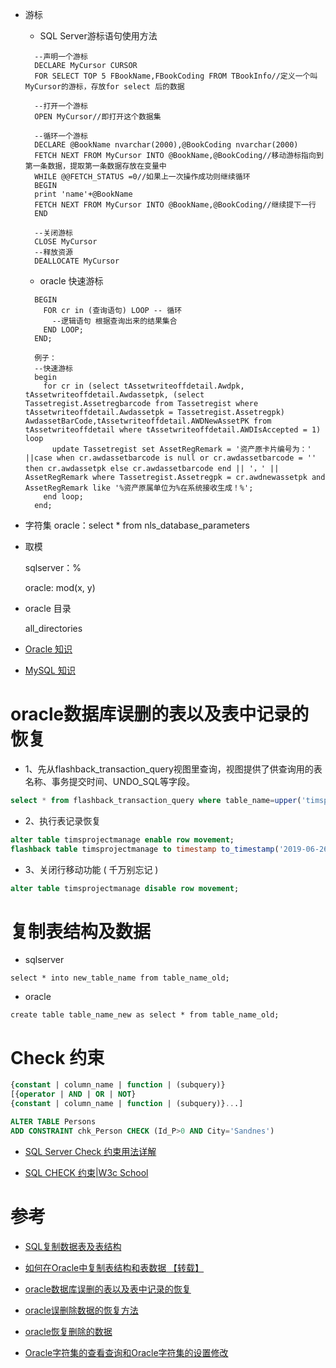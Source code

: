 * 游标
  - SQL Server游标语句使用方法
  ```
    --声明一个游标 
    DECLARE MyCursor CURSOR 
    FOR SELECT TOP 5 FBookName,FBookCoding FROM TBookInfo//定义一个叫MyCursor的游标，存放for select 后的数据 

    --打开一个游标 
    OPEN MyCursor//即打开这个数据集 

    --循环一个游标 
    DECLARE @BookName nvarchar(2000),@BookCoding nvarchar(2000) 
    FETCH NEXT FROM MyCursor INTO @BookName,@BookCoding//移动游标指向到第一条数据，提取第一条数据存放在变量中 
    WHILE @@FETCH_STATUS =0//如果上一次操作成功则继续循环 
    BEGIN 
    print 'name'+@BookName 
    FETCH NEXT FROM MyCursor INTO @BookName,@BookCoding//继续提下一行 
    END 

    --关闭游标 
    CLOSE MyCursor 
    --释放资源 
    DEALLOCATE MyCursor 
  ```

  - oracle 快速游标
  ```
    BEGIN 
      FOR cr in (查询语句) LOOP -- 循环
        --逻辑语句 根据查询出来的结果集合
      END LOOP;
    END;
    
    例子：
    --快速游标
    begin 
      for cr in (select tAssetwriteoffdetail.Awdpk, tAssetwriteoffdetail.Awdassetpk, (select Tassetregist.Assetregbarcode from Tassetregist where tAssetwriteoffdetail.Awdassetpk = Tassetregist.Assetregpk) AwdassetBarCode,tAssetwriteoffdetail.AWDNewAssetPK from tAssetwriteoffdetail where tAssetwriteoffdetail.AWDIsAccepted = 1) loop
        update Tassetregist set AssetRegRemark = '资产原卡片编号为：' ||case when cr.awdassetbarcode is null or cr.awdassetbarcode = '' then cr.awdassetpk else cr.awdassetbarcode end || '，' || AssetRegRemark where Tassetregist.Assetregpk = cr.awdnewassetpk and AssetRegRemark like '%资产原属单位为%在系统接收生成！%';
      end loop;
    end; 
  ```
  
* 字符集
  oracle：select * from nls_database_parameters

* 取模

  sqlserver：%
  
  oracle: mod(x, y)

* oracle 目录

  all_directories
  
* [Oracle 知识](https://github.com/WenzelLin/knowledge-base/blob/master/SQL/Oracle/README.md)

* [MySQL 知识](https://github.com/WenzelLin/knowledge-base/blob/master/SQL/MySQL/README.md)

# oracle数据库误删的表以及表中记录的恢复

* 1、先从flashback_transaction_query视图里查询，视图提供了供查询用的表名称、事务提交时间、UNDO_SQL等字段。
```sql
select * from flashback_transaction_query where table_name=upper('timsprojectmanage');
```
* 2、执行表记录恢复
```sql
alter table timsprojectmanage enable row movement;
flashback table timsprojectmanage to timestamp to_timestamp('2019-06-26 16:47:30','yyyy-mm-dd hh24:mi:ss');
```
* 3、关闭行移动功能 ( 千万别忘记 )
```sql
alter table timsprojectmanage disable row movement;
```

# 复制表结构及数据

* sqlserver
```
select * into new_table_name from table_name_old;
```

* oracle
```
create table table_name_new as select * from table_name_old;
```

# Check 约束
  ```sql
  {constant | column_name | function | (subquery)}
  [{operator | AND | OR | NOT}
  {constant | column_name | function | (subquery)}...]
   ```
  ```sql
  ALTER TABLE Persons
  ADD CONSTRAINT chk_Person CHECK (Id_P>0 AND City='Sandnes')
  ```
  * [SQL Server Check 约束用法详解](https://blog.csdn.net/amandalm/article/details/44218841)

  * [SQL CHECK 约束|W3c School](http://www.w3school.com.cn/sql/sql_check.asp)


# 参考

* [SQL复制数据表及表结构](https://www.cnblogs.com/wuhenke/archive/2010/07/28/1786954.html)

* [如何在Oracle中复制表结构和表数据 【转载】](https://www.cnblogs.com/haibin168/archive/2011/02/26/1966053.html)

* [oracle数据库误删的表以及表中记录的恢复](https://blog.csdn.net/jiyang_1/article/details/52179359)

* [oracle误删除数据的恢复方法](https://www.cnblogs.com/hqbhonker/p/3977200.html)

* [oracle恢复删除的数据](https://www.cnblogs.com/kangxuebin/archive/2013/05/29/3106183.html)

* [Oracle字符集的查看查询和Oracle字符集的设置修改](https://www.cnblogs.com/perilla/p/3873653.html)
